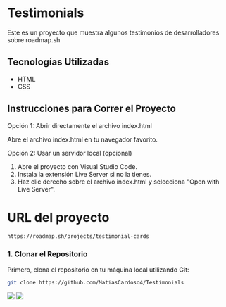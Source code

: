 # Testimonials

Este es un proyecto que muestra algunos testimonios de desarrolladores sobre roadmap.sh

## Tecnologías Utilizadas

- HTML
- CSS

## Instrucciones para Correr el Proyecto

Opción 1: Abrir directamente el archivo index.html

Abre el archivo index.html en tu navegador favorito.

Opción 2: Usar un servidor local (opcional)

1. Abre el proyecto con Visual Studio Code.
2. Instala la extensión Live Server si no la tienes.
3. Haz clic derecho sobre el archivo index.html y selecciona "Open with Live Server".

# URL del proyecto

```bash
https://roadmap.sh/projects/testimonial-cards
```

### 1. Clonar el Repositorio

Primero, clona el repositorio en tu máquina local utilizando Git:

```bash
git clone https://github.com/MatiasCardoso4/Testimonials
```

![]('./project-images/Captura.PNG)
![]('./project-images/Captura-2.PNG)